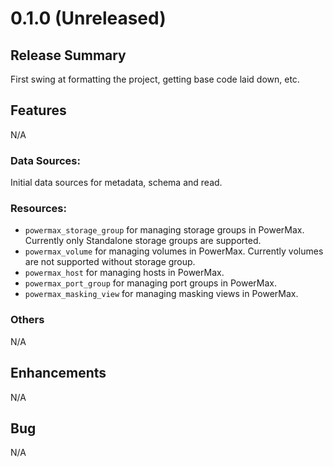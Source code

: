 # 0.1.0 (Unreleased)

## Release Summary

First swing at formatting the project, getting base code laid down, etc.

## Features
N/A

### Data Sources:
Initial data sources for metadata, schema and read.

### Resources:
* `powermax_storage_group` for managing storage groups in PowerMax. Currently only Standalone storage groups are supported.
* `powermax_volume` for managing volumes in PowerMax. Currently volumes are not supported without storage group.
* `powermax_host` for managing hosts in PowerMax.
* `powermax_port_group` for managing port groups in PowerMax.
* `powermax_masking_view` for managing masking views in PowerMax.

### Others
N/A

## Enhancements
N/A

## Bug 
N/A